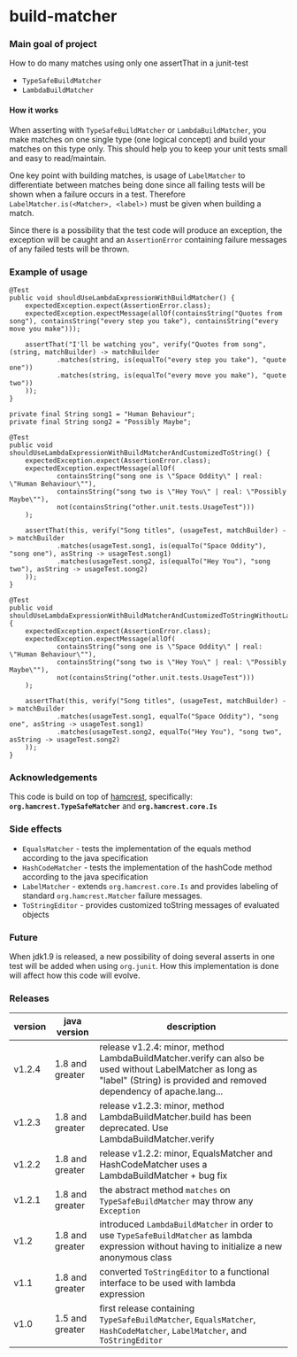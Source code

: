 # build-matcher

### Main goal of project
How to do many matches using only one assertThat in a junit-test
* `TypeSafeBuildMatcher`
* `LambdaBuildMatcher`

#### How it works
When asserting with `TypeSafeBuildMatcher` or `LambdaBuildMatcher`, you make matches on one single type (one logical concept) and build
your matches on this type only. This should help you to keep your unit tests small and easy to read/maintain.

One key point with building matches, is usage of `LabelMatcher` to differentiate between matches being done since all failing tests will
be shown when a failure occurs in a test. Therefore `LabelMatcher.is(<Matcher>, <label>)` must be given when building a match.

Since there is a possibility that the test code will produce an exception, the exception will be caught and an `AssertionError`
containing failure messages of any failed tests will be thrown. 

### Example of usage

    @Test
    public void shouldUseLambdaExpressionWithBuildMatcher() {
        expectedException.expect(AssertionError.class);
        expectedException.expectMessage(allOf(containsString("Quotes from song"), containsString("every step you take"), containsString("every move you make")));

        assertThat("I'll be watching you", verify("Quotes from song", (string, matchBuilder) -> matchBuilder
                .matches(string, is(equalTo("every step you take"), "quote one"))
                .matches(string, is(equalTo("every move you make"), "quote two"))
        ));
    }

    private final String song1 = "Human Behaviour";
    private final String song2 = "Possibly Maybe";

    @Test
    public void shouldUseLambdaExpressionWithBuildMatcherAndCustomizedToString() {
        expectedException.expect(AssertionError.class);
        expectedException.expectMessage(allOf(
                containsString("song one is \"Space Oddity\" | real: \"Human Behaviour\""),
                containsString("song two is \"Hey You\" | real: \"Possibly Maybe\""),
                not(containsString("other.unit.tests.UsageTest")))
        );

        assertThat(this, verify("Song titles", (usageTest, matchBuilder) -> matchBuilder
                .matches(usageTest.song1, is(equalTo("Space Oddity"), "song one"), asString -> usageTest.song1)
                .matches(usageTest.song2, is(equalTo("Hey You"), "song two"), asString -> usageTest.song2)
        ));
    }

    @Test
    public void shouldUseLambdaExpressionWithBuildMatcherAndCustomizedToStringWithoutLabeledMatcher() {
        expectedException.expect(AssertionError.class);
        expectedException.expectMessage(allOf(
                containsString("song one is \"Space Oddity\" | real: \"Human Behaviour\""),
                containsString("song two is \"Hey You\" | real: \"Possibly Maybe\""),
                not(containsString("other.unit.tests.UsageTest")))
        );

        assertThat(this, verify("Song titles", (usageTest, matchBuilder) -> matchBuilder
                .matches(usageTest.song1, equalTo("Space Oddity"), "song one", asString -> usageTest.song1)
                .matches(usageTest.song2, equalTo("Hey You"), "song two", asString -> usageTest.song2)
        ));
    }

### Acknowledgements
This code is build on top of [hamcrest](https://github.com/hamcrest/JavaHamcrest), specifically: **`org.hamcrest.TypeSafeMatcher`** and 
**`org.hamcrest.core.Is`**

### Side effects
* `EqualsMatcher` - tests the implementation of the equals method according to the java specification
* `HashCodeMatcher` - tests the implementation of the hashCode method according to the java specification
* `LabelMatcher` - extends `org.hamcrest.core.Is` and provides labeling of standard `org.hamcrest.Matcher` failure messages.
* `ToStringEditor` - provides customized toString messages of evaluated objects

### Future
When jdk1.9 is released, a new possibility of doing several asserts in one test will be added when using `org.junit`. How this
implementation is done will affect how this code will evolve.

### Releases

version | java version | description
---|---|---
v1.2.4 | 1.8 and greater | release v1.2.4: minor, method LambdaBuildMatcher.verify can also be used without LabelMatcher as long as "label" (String) is provided and removed dependency of apache.lang...
v1.2.3 | 1.8 and greater | release v1.2.3: minor, method LambdaBuildMatcher.build has been deprecated. Use LambdaBuildMatcher.verify
v1.2.2 | 1.8 and greater | release v1.2.2: minor, EqualsMatcher and HashCodeMatcher uses a LambdaBuildMatcher + bug fix
v1.2.1 | 1.8 and greater | the abstract method `matches` on `TypeSafeBuildMatcher` may throw any `Exception`
v1.2 | 1.8 and greater | introduced `LambdaBuildMatcher` in order to use `TypeSafeBuildMatcher` as lambda expression without having to initialize a new anonymous class
v1.1 | 1.8 and greater | converted `ToStringEditor` to a functional interface to be used with lambda expression
v1.0 | 1.5 and greater | first release containing `TypeSafeBuildMatcher`, `EqualsMatcher`, `HashCodeMatcher`, `LabelMatcher`, and `ToStringEditor`
